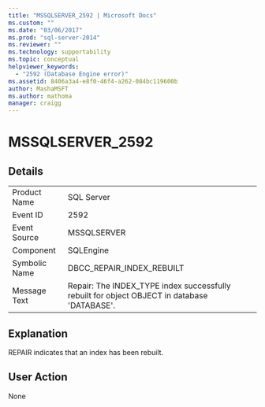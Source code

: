 ```yaml
---
title: "MSSQLSERVER_2592 | Microsoft Docs"
ms.custom: ""
ms.date: "03/06/2017"
ms.prod: "sql-server-2014"
ms.reviewer: ""
ms.technology: supportability
ms.topic: conceptual
helpviewer_keywords: 
  - "2592 (Database Engine error)"
ms.assetid: 8406a3a4-e8f0-46f4-a262-084bc119600b
author: MashaMSFT
ms.author: mathoma
manager: craigg
---
```

# MSSQLSERVER_2592
    
## Details  
  
|||  
|-|-|  
|Product Name|SQL Server|  
|Event ID|2592|  
|Event Source|MSSQLSERVER|  
|Component|SQLEngine|  
|Symbolic Name|DBCC_REPAIR_INDEX_REBUILT|  
|Message Text|Repair: The INDEX_TYPE index successfully rebuilt for object OBJECT in database 'DATABASE'.|  
  
## Explanation  
 REPAIR indicates that an index has been rebuilt.  
  
## User Action  
 None  
  
  
